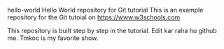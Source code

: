  hello-world
Hello World repository for Git tutorial
This is an example repository for the Git tutoial on https://www.w3schools.com

This repository is built step by step in the tutorial. 
Edit kar raha hu github me.
Tmkoc is my favorite show.
